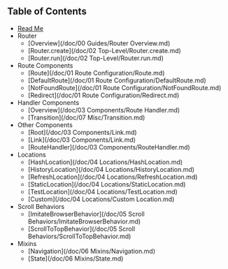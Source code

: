 ## Table of Contents

* [Read Me](/README.md)
* Router
  * [Overview](/doc/00 Guides/Router Overview.md)
  * [Router.create](/doc/02 Top-Level/Router.create.md)
  * [Router.run](/doc/02 Top-Level/Router.run.md)
* Route Components
  * [Route](/doc/01 Route Configuration/Route.md)
  * [DefaultRoute](/doc/01 Route Configuration/DefaultRoute.md)
  * [NotFoundRoute](/doc/01 Route Configuration/NotFoundRoute.md)
  * [Redirect](/doc/01 Route Configuration/Redirect.md)
* Handler Components
  * [Overview](/doc/03 Components/Route Handler.md)
  * [Transition](/doc/07 Misc/Transition.md)
* Other Components
  * [Root](/doc/03 Components/Link.md)
  * [Link](/doc/03 Components/Link.md)
  * [RouteHandler](/doc/03 Components/RouteHandler.md)
* Locations
  * [HashLocation](/doc/04 Locations/HashLocation.md)
  * [HistoryLocation](/doc/04 Locations/HistoryLocation.md)
  * [RefreshLocation](/doc/04 Locations/RefreshLocation.md)
  * [StaticLocation](/doc/04 Locations/StaticLocation.md)
  * [TestLocation](/doc/04 Locations/TestLocation.md)
  * [Custom](/doc/04 Locations/Custom Location.md)
* Scroll Behaviors
  * [ImitateBrowserBehavior](/doc/05 Scroll Behaviors/ImitateBrowserBehavior.md)
  * [ScrollToTopBehavior](/doc/05 Scroll Behaviors/ScrollToTopBehavior.md)
* Mixins
  * [Navigation](/doc/06 Mixins/Navigation.md)
  * [State](/doc/06 Mixins/State.md)
